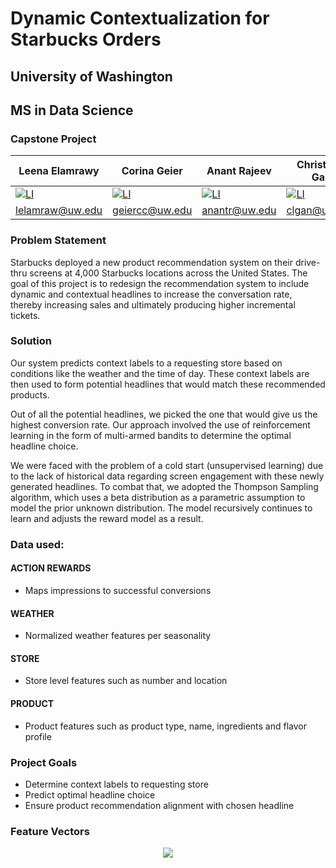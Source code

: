 # Dynamic Contextualization for Starbucks Orders
## University of Washington
## MS in Data Science
### Capstone Project

| Leena Elamrawy | Corina Geier   | Anant Rajeev   | Christie L. Gan | Emily Yamauchi |
|----------------|----------------|----------------|-----------------|----------------|
|[![LI][li-shield]][li-url_le]|[![LI][li-shield]][li-url_cg]|[![LI][li-shield]][li-url_ar]|[![LI][li-shield]][li-url_clg]|[![LI][li-shield]][li-url_ey]|
|lelamraw@uw.edu|geiercc@uw.edu|anantr@uw.edu|clgan@uw.edu|eyamauch@uw.edu|

### Problem Statement

Starbucks deployed a new product recommendation system on their drive-thru screens at 4,000 Starbucks locations across the United States. 
The goal of this project is to redesign the recommendation system to include dynamic and contextual headlines to increase the conversation rate, 
thereby increasing sales and ultimately producing higher incremental tickets. 

### Solution

Our system predicts context labels to a requesting store based on conditions like the weather and the time of day. 
These context labels are then used to form potential headlines that would match these recommended products.    

Out of all the potential headlines, we picked the one that would give us the highest conversion rate. 
Our approach involved the use of reinforcement learning in the form of multi-armed bandits to determine the optimal headline choice.   

We were faced with the problem of a cold start (unsupervised learning) due to the lack of historical data regarding screen engagement with these newly generated headlines. 
To combat that, we adopted the Thompson Sampling algorithm, which uses a beta distribution as a parametric assumption to model the prior unknown distribution. 
The model recursively continues to learn and adjusts the reward model as a result.

### Data used:

#### ACTION REWARDS
- Maps impressions to successful conversions
#### WEATHER
- Normalized weather features per seasonality
#### STORE
- Store level features such as number and location
#### PRODUCT
- Product features such as product type, name, ingredients and flavor profile

### Project Goals

- Determine context labels to requesting store
- Predict optimal headline choice
- Ensure product recommendation alignment with chosen headline

### Feature Vectors

<p align="center">
  <img src="https://github.com/emi90/uw-sbux-capstone/blob/main/img/feature_vectors.png" />
</p>

<!-- MARKDOWN LINKS & IMAGES -->

[li-shield]: https://img.shields.io/badge/-LinkedIn-black.svg?style=for-the-badge&logo=linkedin&colorB=555
[li-url_le]: https://www.linkedin.com/in/leena-elamrawy
[li-url_cg]: https://www.linkedin.com/in/corina-geier
[li-url_ar]: https://www.linkedin.com/in/anant-rajeev-95687a128
[li-url_clg]: https://www.linkedin.com/mwlite/in/christie-lee-gan-33a12a12a
[li-url_ey]: https://www.linkedin.com/in/eyamauchi/
